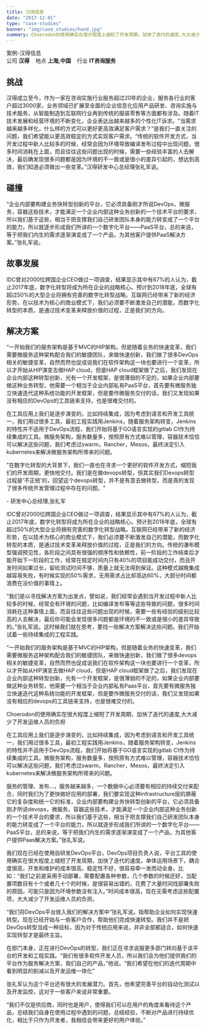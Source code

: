 ```yaml
---
title: 汉得信息
date: "2017-12-01"
type: "case-studies"
banner: "img/case_studies/hand.jpg"
summary: Choerodon的使用确实在很大程度上缩短了开发周期，加快了迭代的速度,大大减少了开发运维人员的负担
---
```


<section class="case-studies-detail">
  <div class="text-nav">
    <div class="container">
      <div class="col-md-12 nav-head">案例-汉得信息</div>
    </div>
  </div>
  <div id="scenario">
<div class="container" >公司 <b>汉得</b> &nbsp;&nbsp;&nbsp;地点 <b>上海,中国</b> &nbsp;&nbsp;&nbsp;行业 <b>IT咨询服务</b></div>
</div>
  <div class="cols">
    <div class="col1">
      <h2>挑战</h2>
        <p>汉得成立至今，作为一家在咨询实施行业服务超过20年的企业，服务各行业的客户超过3000家，业务领域已扩展至全面的企业信息化应用产品研发、咨询实施与技术服务，从智能制造到互联网行业再到传统的服装零售等方面都有涉及。随着IT技术发展和经营环境的不断变化，企业表达出越来越多的个性化IT诉求。“当需求越来越多样化，什么样的方式可以更好更高效满足客户需求？”是我们一直关注的问题，我们希望能以更高效稳定的方式实现客户需求。“传统的软件开发方式，当开发过程中新人比较多的时候，经常会因为环境导致编译发布过程中出现问题，很多时间消耗在上面，而且往往这些问题出现的时候，需要一些经验丰富的人去解决，最后确发现很多问题都是因为环境的不一致或是很小的差异引起的，想达到高效，我们知道必须做出一些变革。”汉得研发中心总经理张礼军说。</p>
      <h2>碰撞</h2>
        <p>“企业内部要构建业务快转型创新的平台，它必须具备刚才所说DevOps，微服务，容器这些技术，才能满足一个企业内部这种业务创新的一个技术平台的要求，所以我们基于这些，相当于把支撑我们自己研发团队本身的能力转变成了一个平台的能力，所以就逐步形成我们所讲的一个数字化平台——PaaS平台，总的来说，等于把我们内生的需求逐渐演变成了一个产品，为其他客户提供PaaS解决方案。”张礼军说。</p>
    </div>
    <div class="col2">
      <h2>故事发展</h2>
      <p>IDC曾对2000位跨国企业CEO做过一项调查，结果显示其中有67%的人认为，截止2017年底，数字化转型将成为所在企业的战略核心。预计到2018年底，全球有超过50%的大型企业将拥有完善的数字化转型战略。互联网已经带来了新的经济形势，在以技术为核心的商业模式下，我们必须要不断激发自己的潜能，而数字化转型的本质，是通过技术变革来释放价值的过程，正是我们的方向。</p>
      <h2>解决方案</h2>
      <p>“一开始我们的服务架构是基于MVC的HIP架构，但是随着业务的快速变革，我们需要微服务这种架构配合我们的敏捷团队，来做快速创新，我们做了很多DevOps相关的敏捷变革，自然而然也促成说我们在软件架构这一块也要进行一个变革，所以才开始从HIP演变去做HAP cloud，但是HAP cloud框架做了之后，我们发现在企业内部这种转型创新，光有一个开发框架，是很薄弱的不足的，如果企业内部要做这种业务转型，他需要一个相当于企业内部私有PaaS平台，首先要有微服务独立快速迭代这种系统功能的开发框架，但是要作微服务交付的话，我们又发现如果没有相应的DevOps的工具链来支持，也是很难交付的。</p>
      <p>在工具应用上我们是逐步演变的，比如持续集成，因为考虑到语言和开发工具统一，我们用过很多工具，最初工程实践用Jenkins，随着服务架构转变，Jenkins的特性并不适用于DevOps流程，我们开始将基于GO语言实现的gitlab CI作为持续集成的工具。微服务架构，服务数量多，按照原有方式难以管理，容器技术恰恰可以解决这些问题，我们考虑过swarm，Rancher，Mesos，最终决定引入kubernetes来解决微服务架构所带来的问题。</p>
    </div>
  </div>
</section>

<div class="banner2" style="background:url(/img/case_studies/detail/hand-2.jpg)">
  <div class="bannertext">
    <p>"在数字化转型的大背景下，我们一直也在寻求一个更好的软件开发方式，缩短我们的开发周期，更快地交付。我们是在做devops转型，但其实我们Devops转型过程是'不正统'的，回望这个devops转型，并不是有意去做转型，而是真的发现了很多传统开发管理过程中存在的问题。"</p>
    <div class="author">
      - 研发中心总经理,张礼军
    </div>
  </div>
</div>

<section class="section">
  <div class="fullcol">
    <p>IDC曾对2000位跨国企业CEO做过一项调查，结果显示其中有67%的人认为，截止2017年底，数字化转型将成为所在企业的战略核心。预计到2018年底，全球有超过50%的大型企业将拥有完善的数字化转型战略。互联网已经带来了新的经济形势，在以技术为核心的商业模式下，我们必须要不断激发自己的潜能，而数字化转型的本质，是通过技术变革来释放价值的过程，正是我们的方向。传统的瀑布模型强调预见性，各阶段之间具有很强的顺序性和依赖性，前一阶段的工作结束后才能开始下一阶段的工作，经常在规定时间内只有40%的项目能成功交付，而且开发时间如果过长，留给测试时间不够，质量上就无法得到保证。这种模式越晚集成越容易失败，有时候实现的50%需求，无用需求占比却高达60%，大部分时间都浪费在没价值的事情上。</p>
    <p>“我们是以寻找解决方案为出发点，譬如说，我们经常会遇到当开发过程中新人比较多的时候，经常会有环境的问题，比如编译发布等等这些导致的问题，很多时间消耗在这种事情上面，而且往往这些问题出现的时候，需要一些有经验的级别比较高的人去解决，最后你可能会发现很多问题都是环境的不一致或是很小的差异导致的。”张礼军说。这时候我们就在思考，要找一些解决方案解决这些问题。我们开始试着一些持续集成的工程实践。</p>
    <p>“一开始我们的服务架构是基于MVC的HIP架构，但是随着业务的快速变革，我们需要微服务这种架构配合我们的敏捷团队，来做快速创新，我们做了很多devops相关的敏捷变革，自然而然也促成说我们在软件架构这一块也要进行一个变革，所以才开始从HIP演变去做HAP cloud，但是HAP cloud框架做了之后，我们发现在企业内部这种转型创新，光有一个开发框架，是很薄弱的不足的，如果企业内部要做这种业务转型，他需要一个相当于企业内部私有Paas平台，首先要有微服务独立快速迭代这种系统功能的开发框架，但是要作微服务交付的话，我们又发现如果没有相应的devops的工具链来支持，也是很难交付的。</p>
  </div>
</section>

<div class="banner3" style="background:url(/img/case_studies/detail/hand-3.jpg)">
  <div class="bannertext">
    Choerodon的使用确实在很大程度上缩短了开发周期，加快了迭代的速度,大大减少了开发运维人员的负担
  </div>
</div>

<section class="section">
  <div class="fullcol">
    <p>在工具应用上我们是逐步演变的，比如持续集成，因为考虑到语言和开发工具统一，我们用过很多工具，最初工程实践用Jenkins，随着服务架构转变，Jenkins的特性并不适用于DevOps流程，我们开始将基于GO语言实现的gitlab CI作为持续集成的工具。微服务架构，服务数量多，按照原有方式难以管理，容器技术恰恰可以解决这些问题，我们考虑过swarm，Rancher，Mesos，最终决定引入kubernetes来解决微服务架构所带来的问题。</p>
    <p>服务的管理、发布...，服务越来越多，一个数据中心必须要有相应的持续交付来配合，同时我们为了更快做好应用的部署，我们要实现这种infrastructure层的屏蔽它的复杂度和统一它的标准，企业内部要构建业务快转型创新的平台，它必须具备刚才所说devops，微服务，容器这些技术，才能满足一个企业内部这种业务创新的一个技术平台的要求，所以我们基于这些，相当于把支撑我们自己研发团队本身的能力转变成了一个平台的能力，所以就逐步形成我们所讲的一个数字化平台——PaaS平台，总的来说，等于把我们内生的需求逐渐演变成了一个产品，为其他客户提供Paas解决方案。”张礼军说。</p>
    <p>我们现在已经在使用自研发DevOps平台，DevOps项目负责人说，平台工具的使用确实在很大程度上缩短了开发周期，加快了迭代的速度。单体运用场景下，耦合度很高，开发和维护的成本很高，稳定性不好，很容易牵一发而动全身。比如：“我们之前是采用手动部署，需要配置各种参数，几个参数的时候还好，当配置项数目有十个或者几十个的时候，是很容易出错的，花费了大量时间找部署失败的原因，可能只是因为环境参数没有注入。”时间成本很高，现在无需考虑这些配置项，大大减少了开发运维人员的负担。</p>
    <p>“我们将DevOps平台放入我们的解决方案中”张礼军说。指帮助企业如何实现快速转型。现在已经开始与一些客户合作，帮助他们完成快速转型。我们并不是把DevOps转型当成一种目标，因为对于传统应用来说，并非全部都适合，如何快速实现转型才是最终主旨。</p>
    <p>在部门本身，正在进行DevOps的转型，我们正在寻求说服更多部门转向基于该平台的开发和工程实践。“我们有很多软件开发人员，所以我们会为他们提供我们的平台作为服务解决方案，我们自己的产品，”他说。“我们希望在他们的迭代周期中看到明显的削减以及开发运维一体化” </p>
    <p>张礼军认为这个平台还有很大的发展潜力。首先，他希望完善平台的自动化测试以及开发监控，这对于一些客户来说非常重要。</p>
    <p>“我们不仅是供应商，同时也是用户，使得我们可以在用户的角度来看待这个产品，总结我们自身在使用过程中遇到的问题，总结经验，不断对产品进行持续优化，相比于只作为开发者，我相信会带来更好的用户体验。”</p>
  </div>
</section>


